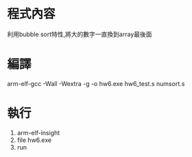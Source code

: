 # 程式內容

利用bubble sort特性,將大的數字一直換到array最後面

# 編譯

arm-elf-gcc -Wall -Wextra -g -o hw6.exe hw6_test.s numsort.s

# 執行

1. arm-elf-insight
2. file hw6.exe
3. run
